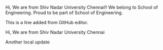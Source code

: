 
Hi, We are from Shiv Nadar University Chennai!!
We belong to School of Engineering.
Proud to be part of School of Engineering.


This is a line added from GitHub editor.

Hi, We are from Shiv Nadar University Chennai

Another local update

